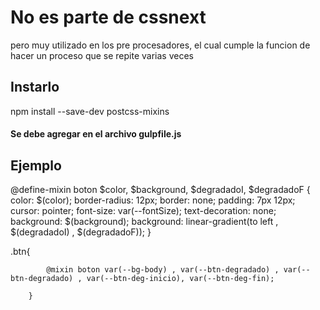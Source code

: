 # No es parte de cssnext

pero muy utilizado en los pre procesadores, el cual cumple la funcion de hacer un proceso que se repite varias veces 

## Instarlo

npm install --save-dev postcss-mixins 

#### Se debe agregar en el archivo gulpfile.js

## Ejemplo 


@define-mixin boton $color, $background, $degradadoI, $degradadoF {
	color: $(color);
	border-radius: 12px;
	border: none; 
	padding: 7px 12px; 
	cursor: pointer;
	font-size: var(--fontSize); 
	text-decoration: none; 
	background: $(background);
	background: linear-gradient(to left , $(degradadoI) , $(degradadoF)); 
}


.btn{

			@mixin boton var(--bg-body) , var(--btn-degradado) , var(--btn-degradado) , var(--btn-deg-inicio), var(--btn-deg-fin); 
	
		}